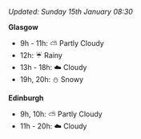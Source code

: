 *Updated: Sunday 15th January 08:30*

**Glasgow**

* 9h - 11h: :partly_sunny: Partly Cloudy
* 12h: :umbrella: Rainy
* 13h - 18h: :cloud: Cloudy
* 19h, 20h: :snowman: Snowy

**Edinburgh**

* 9h, 10h: :partly_sunny: Partly Cloudy
* 11h - 20h: :cloud: Cloudy
